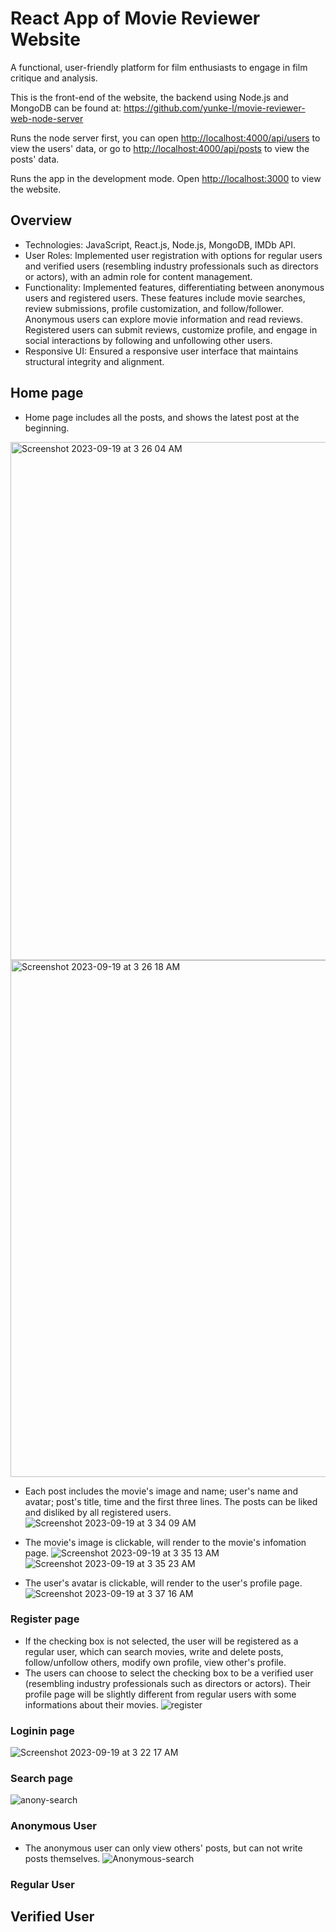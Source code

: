 # React App of Movie Reviewer Website
A functional, user-friendly platform for film enthusiasts to engage in film critique and analysis. 

This is the front-end of the website, the backend using Node.js and MongoDB can be found at: https://github.com/yunke-l/movie-reviewer-web-node-server   
  
Runs the node server first, you can open [http://localhost:4000/api/users](http://localhost:4000/api/users) to view the users' data, or go to [http://localhost:4000/api/posts](http://localhost:4000/api/posts) to view the posts' data. 

Runs the app in the development mode.
Open [http://localhost:3000](http://localhost:3000) to view the website.


## Overview
* Technologies: JavaScript, React.js, Node.js, MongoDB, IMDb API.
* User Roles: Implemented user registration with options for regular users and verified users (resembling industry professionals such as directors or actors), with an admin role for content management.
* Functionality: Implemented features, differentiating between anonymous users and registered users. These features include movie searches, review submissions, profile customization, and follow/follower. Anonymous users can explore movie information and read reviews. Registered users can submit reviews, customize profile, and engage in social interactions by following and unfollowing other users.
* Responsive UI: Ensured a responsive user interface that maintains structural integrity and alignment.


## Home page
* Home page includes all the posts, and shows the latest post at the beginning. 
<img width="829" alt="Screenshot 2023-09-19 at 3 26 04 AM" src="https://github.com/yunke-l/movie-reviewer-web-react-app/assets/66773247/fd3655ec-c61a-4264-aa8d-298c2371d9b4">
<img width="827" alt="Screenshot 2023-09-19 at 3 26 18 AM" src="https://github.com/yunke-l/movie-reviewer-web-react-app/assets/66773247/313a25e3-4c30-48e8-8076-4e779b1009de">
 
* Each post includes the movie's image and name; user's name and avatar; post's title, time and the first three lines. The posts can be liked and disliked by all registered users.
![Screenshot 2023-09-19 at 3 34 09 AM](https://github.com/yunke-l/movie-reviewer-web-react-app/assets/66773247/00266c08-ea4f-4c0b-99c4-29671719790c)
 
* The movie's image is clickable, will render to the movie's infomation page.
![Screenshot 2023-09-19 at 3 35 13 AM](https://github.com/yunke-l/movie-reviewer-web-react-app/assets/66773247/cdc38711-fdf5-4818-8ef6-1cc5d8f47ff6)
![Screenshot 2023-09-19 at 3 35 23 AM](https://github.com/yunke-l/movie-reviewer-web-react-app/assets/66773247/1aba46e7-ef79-49e5-bc15-933b269bd5fe)

* The user's avatar is clickable, will render to the user's profile page.
![Screenshot 2023-09-19 at 3 37 16 AM](https://github.com/yunke-l/movie-reviewer-web-react-app/assets/66773247/cefc420e-3306-4592-8f9d-b00d1c6d4a51)


### Register page
* If the checking box is not selected, the user will be registered as a regular user, which can search movies, write and delete posts, follow/unfollow others, modify own profile, view other's profile.
* The users can choose to select the checking box to be a verified user (resembling industry professionals such as directors or actors). Their profile page will be slightly different from regular users with some informations about their movies.
![register](https://github.com/yunke-l/movie-reviewer-web-react-app/assets/66773247/e8ef4b06-d117-4a0b-8dee-508eb4815efd)

### Loginin page
![Screenshot 2023-09-19 at 3 22 17 AM](https://github.com/yunke-l/movie-reviewer-web-react-app/assets/66773247/cca41186-5229-4fb3-a158-800aa02dec09)

### Search page
![anony-search](https://github.com/yunke-l/movie-reviewer-web-react-app/assets/66773247/f8d36753-a975-4193-aeae-74bf071374e8)

### Anonymous User
 * The anonymous user can only view others' posts, but can not write posts themselves.
![Anonymous-search](https://github.com/yunke-l/movie-reviewer-web-react-app/assets/66773247/20e722d0-104b-47f4-93ce-ef13907dbe14)



### Regular User



## Verified User
